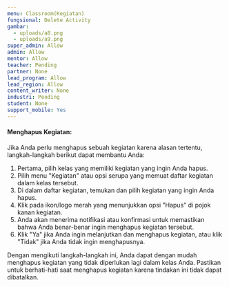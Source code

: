 ```yaml
---
menu: Classroom(Kegiatan)
fungsional: Delete Activity
gambar:
  - uploads/a8.png
  - uploads/a9.png
super_admin: Allow
admin: Allow
mentor: Allow
teacher: Pending
partner: None
lead_program: Allow
lead_region: Allow
content_writer: None
industri: Pending
student: None
support_mobile: Yes
---
```

#### **Menghapus Kegiatan:**

Jika Anda perlu menghapus sebuah kegiatan karena alasan tertentu, langkah-langkah berikut dapat membantu Anda:

1. Pertama, pilih kelas yang memiliki kegiatan yang ingin Anda hapus.
2. Pilih menu "Kegiatan" atau opsi serupa yang memuat daftar kegiatan dalam kelas tersebut.
3. Di dalam daftar kegiatan, temukan dan pilih kegiatan yang ingin Anda hapus.
4. Klik pada ikon/logo merah yang menunjukkan opsi "Hapus" di pojok kanan kegiatan.
5. Anda akan menerima notifikasi atau konfirmasi untuk memastikan bahwa Anda benar-benar ingin menghapus kegiatan tersebut.
6. Klik "Ya" jika Anda ingin melanjutkan dan menghapus kegiatan, atau klik "Tidak" jika Anda tidak ingin menghapusnya.

Dengan mengikuti langkah-langkah ini, Anda dapat dengan mudah menghapus kegiatan yang tidak diperlukan lagi dalam kelas Anda. Pastikan untuk berhati-hati saat menghapus kegiatan karena tindakan ini tidak dapat dibatalkan.